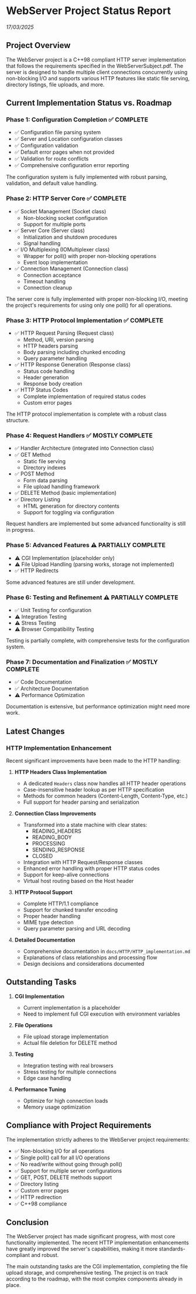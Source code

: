# WebServer Project Status Report

*17/03/2025*

## Project Overview

The WebServer project is a C++98 compliant HTTP server implementation that follows the requirements specified in the WebServerSubject.pdf. The server is designed to handle multiple client connections concurrently using non-blocking I/O and supports various HTTP features like static file serving, directory listings, file uploads, and more.

## Current Implementation Status vs. Roadmap

### Phase 1: Configuration Completion ✅ COMPLETE
- ✅ Configuration file parsing system
- ✅ Server and Location configuration classes
- ✅ Configuration validation
- ✅ Default error pages when not provided
- ✅ Validation for route conflicts
- ✅ Comprehensive configuration error reporting

The configuration system is fully implemented with robust parsing, validation, and default value handling.

### Phase 2: HTTP Server Core ✅ COMPLETE
- ✅ Socket Management (Socket class)
  - Non-blocking socket configuration
  - Support for multiple ports
- ✅ Server Core (Server class)
  - Initialization and shutdown procedures
  - Signal handling
- ✅ I/O Multiplexing (IOMultiplexer class)
  - Wrapper for poll() with proper non-blocking operations
  - Event loop implementation
- ✅ Connection Management (Connection class)
  - Connection acceptance
  - Timeout handling
  - Connection cleanup

The server core is fully implemented with proper non-blocking I/O, meeting the project's requirements for using only one poll() for all operations.

### Phase 3: HTTP Protocol Implementation ✅ COMPLETE
- ✅ HTTP Request Parsing (Request class)
  - Method, URI, version parsing
  - HTTP headers parsing
  - Body parsing including chunked encoding
  - Query parameter handling
- ✅ HTTP Response Generation (Response class)
  - Status code handling
  - Header generation
  - Response body creation
- ✅ HTTP Status Codes
  - Complete implementation of required status codes
  - Custom error pages

The HTTP protocol implementation is complete with a robust class structure.

### Phase 4: Request Handlers ✅ MOSTLY COMPLETE
- ✅ Handler Architecture (integrated into Connection class)
- ✅ GET Method
  - Static file serving
  - Directory indexes
- ✅ POST Method
  - Form data parsing
  - File upload handling framework
- ✅ DELETE Method (basic implementation)
- ✅ Directory Listing
  - HTML generation for directory contents
  - Support for toggling via configuration

Request handlers are implemented but some advanced functionality is still in progress.

### Phase 5: Advanced Features ⚠️ PARTIALLY COMPLETE
- ⚠️ CGI Implementation (placeholder only)
- ⚠️ File Upload Handling (parsing works, storage not implemented)
- ✅ HTTP Redirects

Some advanced features are still under development.

### Phase 6: Testing and Refinement ⚠️ PARTIALLY COMPLETE
- ✅ Unit Testing for configuration
- ⚠️ Integration Testing
- ⚠️ Stress Testing
- ⚠️ Browser Compatibility Testing

Testing is partially complete, with comprehensive tests for the configuration system.

### Phase 7: Documentation and Finalization ✅ MOSTLY COMPLETE
- ✅ Code Documentation
- ✅ Architecture Documentation
- ⚠️ Performance Optimization

Documentation is extensive, but performance optimization might need more work.

## Latest Changes

### HTTP Implementation Enhancement

Recent significant improvements have been made to the HTTP handling:

1. **HTTP Headers Class Implementation**
   - A dedicated `Headers` class now handles all HTTP header operations
   - Case-insensitive header lookup as per HTTP specification
   - Methods for common headers (Content-Length, Content-Type, etc.)
   - Full support for header parsing and serialization

2. **Connection Class Improvements**
   - Transformed into a state machine with clear states:
     - READING_HEADERS
     - READING_BODY
     - PROCESSING
     - SENDING_RESPONSE
     - CLOSED
   - Integration with HTTP Request/Response classes
   - Enhanced error handling with proper HTTP status codes
   - Support for keep-alive connections
   - Virtual host routing based on the Host header

3. **HTTP Protocol Support**
   - Complete HTTP/1.1 compliance
   - Support for chunked transfer encoding
   - Proper header handling
   - MIME type detection
   - Query parameter parsing and URL decoding

4. **Detailed Documentation**
   - Comprehensive documentation in `docs/HTTP/HTTP_implementation.md`
   - Explanations of class relationships and processing flow
   - Design decisions and considerations documented

## Outstanding Tasks

1. **CGI Implementation**
   - Current implementation is a placeholder
   - Need to implement full CGI execution with environment variables

2. **File Operations**
   - File upload storage implementation
   - Actual file deletion for DELETE method

3. **Testing**
   - Integration testing with real browsers
   - Stress testing for multiple connections
   - Edge case handling

4. **Performance Tuning**
   - Optimize for high connection loads
   - Memory usage optimization

## Compliance with Project Requirements

The implementation strictly adheres to the WebServer project requirements:

- ✅ Non-blocking I/O for all operations
- ✅ Single poll() call for all I/O operations
- ✅ No read/write without going through poll()
- ✅ Support for multiple server configurations
- ✅ GET, POST, DELETE methods support
- ✅ Directory listing
- ✅ Custom error pages
- ✅ HTTP redirection
- ✅ C++98 compliance

## Conclusion

The WebServer project has made significant progress, with most core functionality implemented. The recent HTTP implementation enhancements have greatly improved the server's capabilities, making it more standards-compliant and robust.

The main outstanding tasks are the CGI implementation, completing the file upload storage, and comprehensive testing. The project is on track according to the roadmap, with the most complex components already in place.